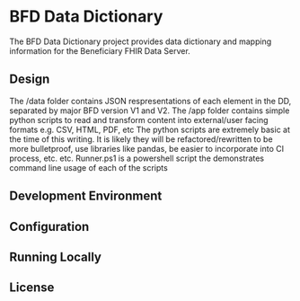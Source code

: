 # BFD Data Dictionary

The BFD Data Dictionary project provides data dictionary and mapping information for the Beneficiary FHIR Data Server.


## Design

The /data folder contains JSON respresentations of each element in the DD, separated by major BFD version V1 and V2.
The /app folder contains simple python scripts to read and transform content into external/user facing formats e.g. CSV, HTML, PDF, etc
The python scripts are extremely basic at the time of this writing.  It is likely they will be refactored/rewritten 
to be more bulletproof, use libraries like pandas, be easier to incorporate into CI process, etc. etc.
Runner.ps1 is a powershell script the demonstrates command line usage of each of the scripts 

## Development Environment


## Configuration


## Running Locally



## License
